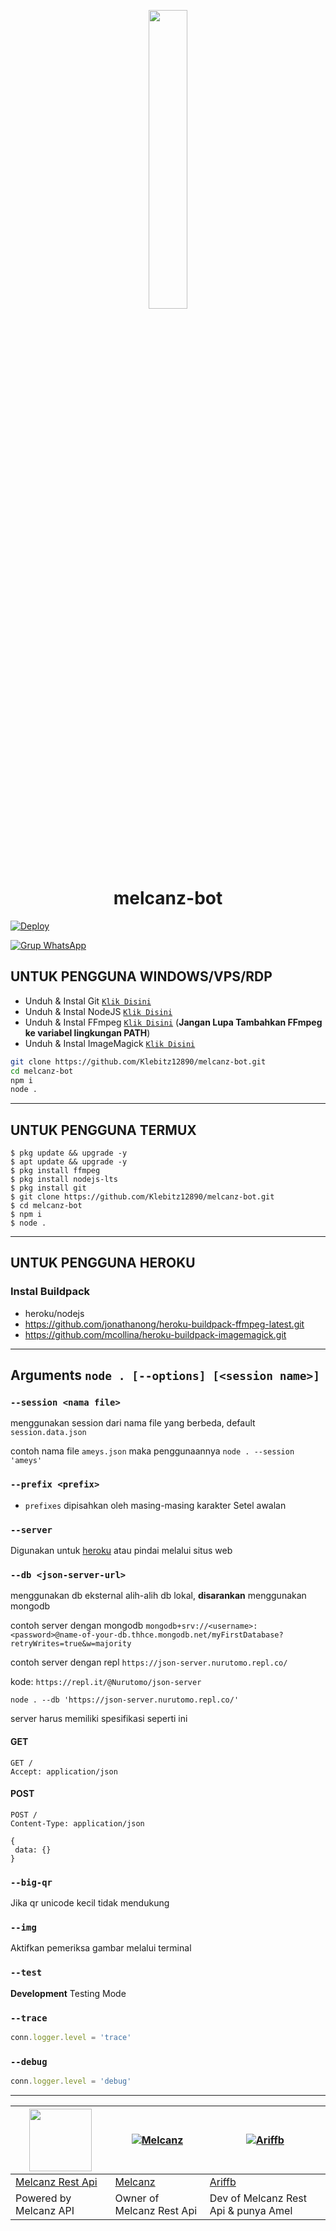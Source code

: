 <p align="center">
	<img src="https://telegra.ph/file/8d6d446b6820a23916cfc.png" width="35%" style="margin-left: auto;margin-right: auto;display: block;">
</p>
<h1 align="center">melcanz-bot</h1>


[![Deploy](https://www.herokucdn.com/deploy/button.svg)](https://heroku.com/deploy?template=https://github.com/melcanz/melcanz-bot)

[![Grup WhatsApp](https://img.shields.io/badge/WhatsApp%20Group-25D366?style=for-the-badge&logo=whatsapp&logoColor=white)](https://chat.whatsapp.com/EO4J713OkyVBlZDjBFgbLq)

## UNTUK PENGGUNA WINDOWS/VPS/RDP

* Unduh & Instal Git [`Klik Disini`](https://git-scm.com/downloads)
* Unduh & Instal NodeJS [`Klik Disini`](https://nodejs.org/en/download)
* Unduh & Instal FFmpeg [`Klik Disini`](https://ffmpeg.org/download.html) (**Jangan Lupa Tambahkan FFmpeg ke variabel lingkungan PATH**)
* Unduh & Instal ImageMagick [`Klik Disini`](https://imagemagick.org/script/download.php)

```bash
git clone https://github.com/Klebitz12890/melcanz-bot.git
cd melcanz-bot
npm i
node .
```

---------

## UNTUK PENGGUNA TERMUX
```
$ pkg update && upgrade -y
$ apt update && upgrade -y
$ pkg install ffmpeg
$ pkg install nodejs-lts
$ pkg install git
$ git clone https://github.com/Klebitz12890/melcanz-bot.git
$ cd melcanz-bot
$ npm i
$ node .
```
---------
## UNTUK PENGGUNA HEROKU

### Instal Buildpack
* heroku/nodejs
* https://github.com/jonathanong/heroku-buildpack-ffmpeg-latest.git
* https://github.com/mcollina/heroku-buildpack-imagemagick.git

---------

## Arguments `node . [--options] [<session name>]` 

### `--session <nama file>`

menggunakan session dari nama file yang berbeda, default `session.data.json`

contoh nama file `ameys.json` maka penggunaannya `node . --session 'ameys'`

### `--prefix <prefix>`

* `prefixes` dipisahkan oleh masing-masing karakter
Setel awalan

### `--server`

Digunakan untuk [heroku](https://heroku.com/) atau pindai melalui situs web

### `--db <json-server-url>`

menggunakan db eksternal alih-alih db lokal, **disarankan** menggunakan mongodb

contoh server dengan mongodb `mongodb+srv://<username>:<password>@name-of-your-db.thhce.mongodb.net/myFirstDatabase?retryWrites=true&w=majority`

contoh server dengan repl `https://json-server.nurutomo.repl.co/`

kode: `https://repl.it/@Nurutomo/json-server`

`node . --db 'https://json-server.nurutomo.repl.co/'`

server harus memiliki spesifikasi seperti ini

#### GET

```http
GET /
Accept: application/json
```

#### POST

```http
POST /
Content-Type: application/json

{
 data: {}
}
```

### `--big-qr`

Jika qr unicode kecil tidak mendukung

### `--img`

Aktifkan pemeriksa gambar melalui terminal

### `--test`

**Development** Testing Mode

### `--trace`

```js
conn.logger.level = 'trace'
```

### `--debug`

```js
conn.logger.level = 'debug'
```

---------
<a href="https://melcanz.com/"><img src="https://telegra.ph/file/8d6d446b6820a23916cfc.png" width="100" height="100"></a> | [![Melcanz](https://github.com/melcanz.png?size=100)](https://github.com/melcanz) | [![Ariffb](https://github.com/ariffb25.png?size=100)](https://github.com/ariffb25) 
----|----|----
[Melcanz Rest Api](https://melcanz.com/) | [Melcanz](https://github.com/melcanz) | [Ariffb](https://github.com/ariffb25) 
Powered by Melcanz API | Owner of Melcanz Rest Api | Dev of Melcanz Rest Api & punya Amel
